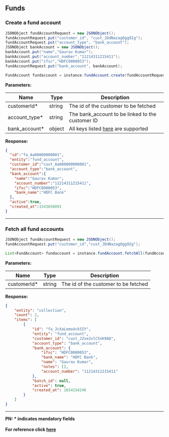 ## Funds

### Create a fund account
```java
JSONObject fundAccountRequest = new JSONObject();
fundAccountRequest.put("customer_id", "cust_JDdNazagOgg9Ig");
fundAccountRequest.put("account_type", "bank_account");
JSONObject bankAccount = new JSONObject();
bankAccount.put("name","Gaurav Kumar");
bankAccount.put("account_number","11214311215411");
bankAccount.put("ifsc","HDFC0000053");
fundAccountRequest.put("bank_account", bankAccount);

FundAccount fundaccount = instance.fundAccount.create(fundAccountRequest);
```

**Parameters:**

| Name          | Type        | Description                                 |
|---------------|-------------|---------------------------------------------|
| customerId*   | string      | The id of the customer to be fetched  |
| account_type* | string      | The bank_account to be linked to the customer ID  |
| bank_account* | object      | All keys listed [here](https://razorpay.com/docs/payments/customers/customer-fund-account-api/#create-a-fund-account) are supported |

**Response:**
```json
{
  "id":"fa_Aa00000000001",
  "entity":"fund_account",
  "customer_id":"cust_Aa000000000001",
  "account_type":"bank_account",
  "bank_account":{
    "name":"Gaurav Kumar",
    "account_number":"11214311215411",
    "ifsc":"HDFC0000053",
    "bank_name":"HDFC Bank"
  },
  "active":true,
  "created_at":1543650891
}
```
-------------------------------------------------------------------------------------------------------

### Fetch all fund accounts

```java
JSONObject fundAccountRequest = new JSONObject();
fundAccountRequest.put("customer_id","cust_JDdNazagOgg9Ig");

List<FundAccount> fundaccount = instance.fundAccount.fetchAll(fundAccountRequest);
```

**Parameters:**

| Name          | Type        | Description                                 |
|---------------|-------------|---------------------------------------------|
| customerId*   | string      | The id of the customer to be fetched  |

**Response:**
```json
{
    "entity": "collection",
    "count": 2,
    "items": [
        {
            "id": "fa_JcXaLomo4ck5IY",
            "entity": "fund_account",
            "customer_id": "cust_JZse2vlC5nK9AQ",
            "account_type": "bank_account",
            "bank_account": {
                "ifsc": "HDFC0000053",
                "bank_name": "HDFC Bank",
                "name": "Gaurav Kumar",
                "notes": [],
                "account_number": "11214311215411"
            },
            "batch_id": null,
            "active": true,
            "created_at": 1654154246
        }
    ]
}
```
-------------------------------------------------------------------------------------------------------

**PN: * indicates mandatory fields**
<br>
<br>
**For reference click [here](https://razorpay.com/docs/payments/customers/customer-fund-account-api/)**